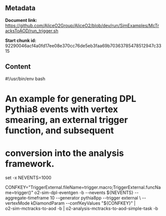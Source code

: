 ## Metadata

**Document link:** https://github.com/AliceO2Group/AliceO2/blob/dev/run/SimExamples/McTracksToAOD/run_trigger.sh

**Start chunk id:** 92290046acf4a0fd17ee08e370cc76de5eb3faa69b70363785478512947c3315

## Content

#!/usr/bin/env bash

# An example for generating DPL Pythia8 events with vertex smearing, an external trigger function, and subsequent
# conversion into the analysis framework.

set -x
NEVENTS=1000

CONFKEY="TriggerExternal.fileName=trigger.macro;TriggerExternal.funcName=trigger()"
o2-sim-dpl-eventgen -b --nevents ${NEVENTS} --aggregate-timeframe 10 --generator pythia8pp --trigger external \
                    --vertexMode kDiamondParam --confKeyValues "${CONFKEY}" |\
o2-sim-mctracks-to-aod -b | o2-analysis-mctracks-to-aod-simple-task -b